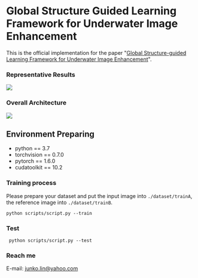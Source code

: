 # Global Structure Guided Learning Framework for Underwater Image Enhancement

This is the official implementation for the paper "[Global Structure-guided Learning Framework for Underwater Image Enhancement](https://link.springer.com/content/pdf/10.1007/s00371-021-02305-0.pdf)".

### Representative Results

![](https://raw.githubusercontent.com/runjia0124/GSR-learning/main/archive/display.png)

### Overall Architecture

![](https://raw.githubusercontent.com/runjia0124/GSR-learning/main/archive/pipeline.png)

## Environment Preparing

- python == 3.7
- torchvision == 0.7.0
- pytorch == 1.6.0
- cudatoolkit == 10.2

### Training process
Please prepare your dataset and put the input image into `./dataset/trainA`, the reference image into `./dataset/trainB`.

`python scripts/script.py --train`

### Test

` python scripts/script.py --test`

### Reach me

E-mail: junko.lin@yahoo.com

